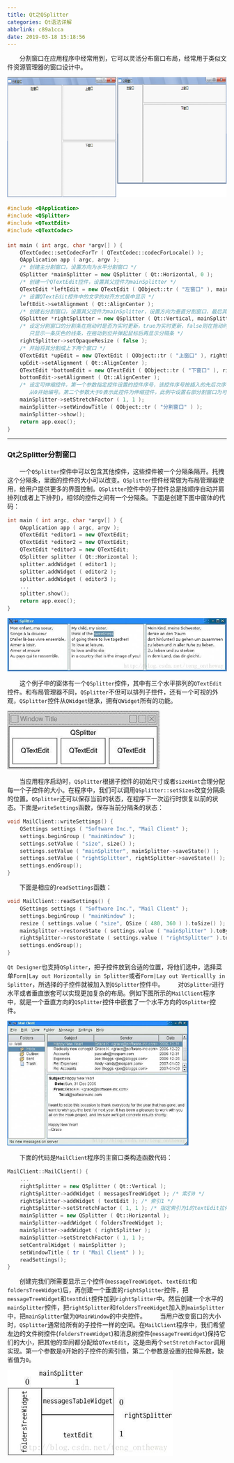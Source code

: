 ```yaml
---
title: Qt之QSplitter
categories: Qt语法详解
abbrlink: c89a1cca
date: 2019-03-18 15:18:56
---
```

&emsp;&emsp;分割窗口在应用程序中经常用到，它可以灵活分布窗口布局，经常用于类似文件资源管理器的窗口设计中。<!--more-->

<img src="./Qt之QSplitter/1.png" height="275" width="694">

``` cpp
#include <QApplication>
#include <QSplitter>
#include <QTextEdit>
#include <QTextCodec>
​
int main ( int argc, char *argv[] ) {
    QTextCodec::setCodecForTr ( QTextCodec::codecForLocale() );
    QApplication app ( argc, argv );
    /* 创建主分割窗口，设置方向为水平分割窗口 */
    QSplitter *mainSplitter = new QSplitter ( Qt::Horizontal, 0 );
    /* 创建一个QTextEdit控件，设置其父控件为mainSplitter */
    QTextEdit *leftEdit = new QTextEdit ( QObject::tr ( "左窗口" ), mainSplitter );
    /* 设置QTextEdit控件中的文字的对齐方式居中显示 */
    leftEdit->setAlignment ( Qt::AlignCenter );
    /* 创建右分割窗口，设置其父控件为mainSplitter，设置方向为垂直分割窗口，最后其分割成上下两个窗口 */
    QSplitter *rightSplitter = new QSplitter ( Qt::Vertical, mainSplitter );
    /* 设定分割窗口的分割条在拖动时是否为实时更新，true为实时更新，false则在拖动时
       只显示一条灰色的线条，在拖动到位并弹起鼠标后再显示分隔条 */
    rightSplitter->setOpaqueResize ( false );
    /* 开始将其分割成上下两个窗口 */
    QTextEdit *upEdit = new QTextEdit ( QObject::tr ( "上窗口" ), rightSplitter );
    upEdit->setAlignment ( Qt::AlignCenter );
    QTextEdit *bottomEdit = new QTextEdit ( QObject::tr ( "下窗口" ), rightSplitter );
    bottomEdit->setAlignment ( Qt::AlignCenter );
    /* 设定可伸缩控件，第一个参数指定控件设置的控件序号，该控件序号按插入的先后次序依次
       从0开始编号。第二个参数大于0表示此控件为伸缩控件，此例中设置右部分割窗口为可伸缩控件 */
    mainSplitter->setStretchFactor ( 1, 1 );
    mainSplitter->setWindowTitle ( QObject::tr ( "分割窗口" ) );
    mainSplitter->show();
    return app.exec();
}
```

---

### Qt之Splitter分割窗口

&emsp;&emsp;一个`QSplitter`控件中可以包含其他控件，这些控件被一个分隔条隔开。托拽这个分隔条，里面的控件的大小可以改变。`QSplitter`控件经常做为布局管理器使用，给用户提供更多的界面控制。`QSplitter`控件中的子控件总是按顺序自动并肩排列(或者上下排列)，相邻的控件之间有一个分隔条。下面是创建下图中窗体的代码：

``` cpp
int main ( int argc, char *argv[] ) {
    QApplication app ( argc, argv );
    QTextEdit *editor1 = new QTextEdit;
    QTextEdit *editor2 = new QTextEdit;
    QTextEdit *editor3 = new QTextEdit;
    QSplitter splitter ( Qt::Horizontal );
    splitter.addWidget ( editor1 );
    splitter.addWidget ( editor2 );
    splitter.addWidget ( editor3 );
    ...
    splitter.show();
    return app.exec();
}
```

<img src="./Qt之QSplitter/2.png">

&emsp;&emsp;这个例子中的窗体有一个`QSplitter`控件，其中有三个水平排列的`QTextEdit`控件。和布局管理器不同，`QSplitter`不但可以排列子控件，还有一个可视的外观，`QSplitter`控件从`QWidget`继承，拥有`QWidget`所有的功能。

<img src="./Qt之QSplitter/3.png">

&emsp;&emsp;当应用程序启动时，`QSplitter`根据子控件的初始尺寸或者`sizeHint`合理分配每一个子控件的大小。在程序中，我们可以调用`QSplitter::setSizes`改变分隔条的位置。`QSplitter`还可以保存当前的状态，在程序下一次运行时恢复以前的状态。下面是`writeSettings`函数，保存当前分隔条的状态：

``` cpp
void MailClient::writeSettings() {
    QSettings settings ( "Software Inc.", "Mail Client" );
    settings.beginGroup ( "mainWindow" );
    settings.setValue ( "size", size() );
    settings.setValue ( "mainSplitter", mainSplitter->saveState() );
    settings.setValue ( "rightSplitter", rightSplitter->saveState() );
    settings.endGroup();
}
```

&emsp;&emsp;下面是相应的`readSettings`函数：

``` cpp
void MailClient::readSettings() {
    QSettings settings ( "Software Inc.", "Mail Client" );
    settings.beginGroup ( "mainWindow" );
    resize ( settings.value ( "size", QSize ( 480, 360 ) ).toSize() );
    mainSplitter->restoreState ( settings.value ( "mainSplitter" ).toByteArray() );
    rightSplitter->restoreState ( settings.value ( "rightSplitter" ).toByteArray() );
    settings.endGroup();
}
```

`Qt Designer`也支持`QSplitter`，把子控件放到合适的位置，将他们选中，选择菜单`Form|Lay out Horizontally in Splitter`或者`Form|Lay out Verticallly in Splitter`，所选择的子控件就被加入到`QSplitter`控件中。
&emsp;&emsp;对`QSplitter`进行水平或者垂直嵌套可以实现更加复杂的布局。例如下图所示的`MailClient`程序中，就是一个垂直方向的`QSplitter`控件中嵌套了一个水平方向的`QSplitter`控件。

<img src="./Qt之QSplitter/4.png" height="286" width="416">

&emsp;&emsp;下面的代码是`MailClient`程序的主窗口类构造函数代码：

``` cpp
MailClient::MailClient() {
    ...
    rightSplitter = new QSplitter ( Qt::Vertical );
    rightSplitter->addWidget ( messagesTreeWidget ); /* 索引0 */
    rightSplitter->addWidget ( textEdit ); /* 索引1 */
    rightSplitter->setStretchFactor ( 1, 1 ); /* 指定索引为1的textEdit拉伸 */
    mainSplitter = new QSplitter ( Qt::Horizontal );
    mainSplitter->addWidget ( foldersTreeWidget );
    mainSplitter->addWidget ( rightSplitter );
    mainSplitter->setStretchFactor ( 1, 1 );
    setCentralWidget ( mainSplitter );
    setWindowTitle ( tr ( "Mail Client" ) );
    readSettings();
}
```

&emsp;&emsp;创建完我们所需要显示三个控件(`messageTreeWidget`、`textEdit`和`foldersTreeWidget`)后，再创建一个垂直的`rightSplitter`控件，把`messageTreeWidget`和`textEdit`控件加到`rightSplitter`中。然后创建一个水平的`mainSplitter`控件，把`rightSplitter`和`foldersTreeWidget`加入到`mainSplitter`中，把`mainSplitter`做为`QMainWindow`的中央控件。
&emsp;&emsp;当用户改变窗口的大小时，`QSplitter`通常给所有的子控件一样的空间。在`MailClient`程序中，我们希望左边的文件树控件(`foldersTreeWidget`)和消息树控件(`messageTreeWidget`)保持它们的大小，把其他的空间都分配给`QTextEdit`，这是由两个`setStretchFactor`调用实现。第一个参数是`0`开始的子控件的索引值，第二个参数是设置的拉伸系数，缺省值为`0`。

<img src="./Qt之QSplitter/5.png">
